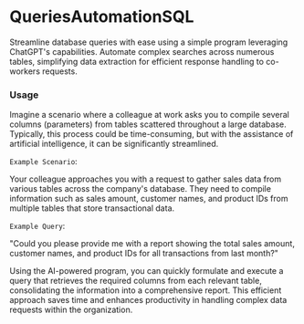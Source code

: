 # QueriesAutomationSQL
Streamline database queries with ease using a simple program leveraging ChatGPT's capabilities. Automate complex searches across numerous tables, simplifying data extraction for efficient response handling to co-workers requests.

### Usage
Imagine a scenario where a colleague at work asks you to compile several columns (parameters) from tables scattered throughout a large database. Typically, this process could be time-consuming, but with the assistance of artificial intelligence, it can be significantly streamlined.

`Example Scenario`:

Your colleague approaches you with a request to gather sales data from various tables across the company's database. They need to compile information such as sales amount, customer names, and product IDs from multiple tables that store transactional data.

`Example Query`:

"Could you please provide me with a report showing the total sales amount, customer names, and product IDs for all transactions from last month?"

Using the AI-powered program, you can quickly formulate and execute a query that retrieves the required columns from each relevant table, consolidating the information into a comprehensive report. This efficient approach saves time and enhances productivity in handling complex data requests within the organization.
